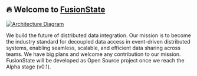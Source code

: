 ## 🔥 Welcome to [FusionState](https://fusionstate.io)

[![Architecture Diagram](https://assets.fusionstate.io/images:architecture.png)](https://assets.fusionstate.io/images:architecture.png)

We build the future of distributed data integration. Our mission is to become the industry standard for decoupled data access in event-driven distributed systems, enabling seamless, scalable, and efficient data sharing across teams. We have big plans and welcome any contribution to our mission. FusionState will be developed as Open Source project once we reach the Alpha stage (v0.1).
